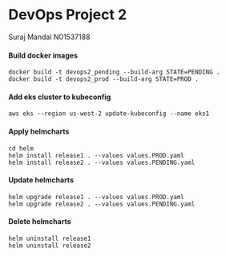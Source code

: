 # DevOps Project 2
Suraj Mandal
N01537188

#### Build docker images
```
docker build -t devops2_pending --build-arg STATE=PENDING .
docker build -t devops2_prod --build-arg STATE=PROD .
```

#### Add eks cluster to kubeconfig
```
aws eks --region us-west-2 update-kubeconfig --name eks1
```

#### Apply helmcharts
```
cd helm
helm install release1 . --values values.PROD.yaml
helm install release2 . --values values.PENDING.yaml
```

#### Update helmcharts
```
helm upgrade release1 . --values values.PROD.yaml
helm upgrade release2 . --values values.PENDING.yaml
```

#### Delete helmcharts
```
helm uninstall release1
helm uninstall release2
```